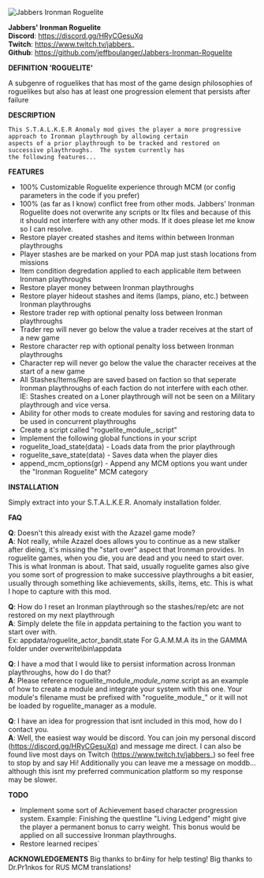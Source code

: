 
![Jabbers Ironman Roguelite](https://cdn.discordapp.com/attachments/415664512981794818/941835109521297448/Jabbers_Ironman_Roguelite.gif)  

**Jabbers' Ironman Roguelite**  
**Discord**: https://discord.gg/HRyCGesuXq  
**Twitch**: https://www.twitch.tv/jabbers_  
**Github**: https://github.com/jeffboulanger/Jabbers-Ironman-Roguelite  

**DEFINITION 'ROGUELITE'** 
 
A subgenre of roguelikes that has most of the game design philosophies of roguelikes but also has at least one progression element that persists after failure

**DESCRIPTION**

    This S.T.A.L.K.E.R Anomaly mod gives the player a more progressive approach to Ironman playthrough by allowing certain 
    aspects of a prior playthrough to be tracked and restored on successive playthroughs.  The system currently has 
    the following features...

**FEATURES**

- 100% Customizable Roguelite experience through MCM (or config parameters in the code if you prefer)
- 100% (as far as I know) conflict free from other mods.  Jabbers' Ironman Roguelite does not overwrite any scripts or ltx files and because of this it should not interfere with any other mods.   If it does please let me know so I can resolve.
- Restore player created stashes and items within between Ironman playthroughs
 - Player stashes are be marked on your PDA map just stash locations from missions
 - Item condition degredation applied to each applicable item between Ironman playthroughs
- Restore player money between Ironman playthroughs
- Restore player hideout stashes and items (lamps, piano, etc.) between Ironman playthroughs
- Restore trader rep with optional penalty loss between Ironman playthroughs
 - Trader rep will never go below the value a trader receives at the start of a new game
- Restore character rep with optional penalty loss between Ironman playthroughs
 - Character rep will never go below the value the character receives at the start of a new game
- All Stashes/Items/Rep are saved based on faction so that seperate Ironman playthroughs of each faction do not interfere with each other.  IE: Stashes created on a Loner playthrough will not be seen on a Military playthrough and vice versa.
- Ability for other mods to create modules for saving and restoring data to be used in concurrent playthroughs
 - Create a script called "roguelite_module_<your module name>.script" 
 - Implement the following global functions in your script
  - roguelite_load_state(data) - Loads data from the prior playthrough
  - roguelite_save_state(data) - Saves data when the player dies
  - append_mcm_options(gr) - Append any MCM options you want under the "Ironman Roguelite" MCM category

**INSTALLATION**

Simply extract into your S.T.A.L.K.E.R. Anomaly installation folder.

**FAQ**

**Q**: Doesn't this already exist with the Azazel game mode?  
**A**: Not really, while Azazel does allows you to continue as a new stalker after dieing, it's missing the "start over" aspect that Ironman provides.  In roguelite games, when you die, you are dead and you need to start over.  This is what Ironman is about.  That said, usually roguelite games also give you some sort of progression to make successive playthroughs a bit easier, usually through something like achievements, skills, items, etc.  This is what I hope to capture with this mod.

**Q**: How do I reset an Ironman playthrough so the stashes/rep/etc are not restored on my next playthrough  
**A**: Simply delete the file in appdata pertaining to the faction you want to start over with.  
       Ex: appdata/roguelite_actor_bandit.state 
       For G.A.M.M.A its in the GAMMA folder under overwrite\bin\appdata

**Q**: I have a mod that I would like to persist information across Ironman playthroughs, how do I do that?  
**A**: Please reference roguelite_module_*module_name*.script as an example of how to create a module and integrate your system with this one.  Your module's filename must be prefixed with "roguelite_module_" or it will not be loaded by roguelite_manager as a module.
    
**Q**: I have an idea for progression that isnt included in this mod, how do I contact you.  
**A**: Well, the easiest way would be discord.  You can join my personal discord (https://discord.gg/HRyCGesuXq) and message me direct. I can also be found live most days on Twitch (https://www.twitch.tv/jabbers_) so feel free to stop by and say Hi! Additionally you can leave me a message on moddb... although this isnt my preferred communication platform so my response may be slower.   
    
**TODO**

- Implement some sort of Achievement based character progression system.  Example: Finishing the questline "Living Ledgend" might give the player a permanent bonus to carry weight.  This bonus would be applied on all successive Ironman playthroughs.  
- Restore learned recipes`

**ACKNOWLEDGEMENTS**
Big thanks to br4iny for help testing!
Big thanks to Dr.Pr1nkos for RUS MCM translations!
